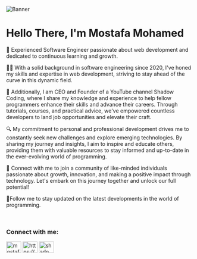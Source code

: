 ![Banner]([https://scontent.faly2-1.fna.fbcdn.net/v/t39.30808-6/421474983_3700173010229761_3948035651829302269_n.png?stp=dst-png_s960x960&_nc_cat=110&ccb=1-7&_nc_sid=5f2048&_nc_eui2=AeHcSnra4_4fZjqTI4rLfmDWe01XZJz_ePB7TVdknP948HSHCFSNX3LmhStis9gVIHPIJXuAc3oU4Irna5X2o1v9&_nc_ohc=mSZYbKVmi_8Ab7rXcRB&_nc_ht=scontent.faly2-1.fna&oh=00_AfBo1glTkLM7crPCiTt6PLnTzm7KIbhWWJn54woTGpu3QA&oe=662A887D](https://www.facebook.com/photo/?fbid=3773857809527947&set=a.1383260348587717)](https://scontent.faly2-1.fna.fbcdn.net/v/t39.30808-6/440368288_3773857806194614_1792226763521279847_n.jpg?stp=cp6_dst-jpg_s960x960&_nc_cat=109&ccb=1-7&_nc_sid=cc71e4&_nc_eui2=AeFtZG2zvyj1istN_z--I_Rr2bDclHPBbT3ZsNyUc8FtPcx7CwWzTD9suerCjkSHQCecf2XeAf7IIkGxy741LiCJ&_nc_ohc=EgOWmWRWE0gQ7kNvgGGf54T&_nc_zt=23&_nc_ht=scontent.faly2-1.fna&_nc_gid=A80tgHErh4hkL3MFVYuhrm3&oh=00_AYBWR0HSVzKmG0RJLBqD7RvJtFwygxMMwvjAuxwkb7Stnw&oe=674639A9)])



# Hello There, I'm Mostafa Mohamed 
🚀 Experienced Software Engineer passionate about web development and dedicated to continuous learning and growth.

👨‍💻 With a solid background in software engineering since 2020, I've honed my skills and expertise in web development, striving to stay ahead of the curve in this dynamic field.


🎥 Additionally, I am CEO and Founder of a YouTube channel Shadow Coding, where I share my knowledge and experience to help fellow programmers enhance their skills and advance their careers. Through tutorials, courses, and practical advice, we've empowered countless developers to land job opportunities and elevate their craft.

🔍 My commitment to personal and professional development drives me to constantly seek new challenges and explore emerging technologies. By sharing my journey and insights, I aim to inspire and educate others, providing them with valuable resources to stay informed and up-to-date in the ever-evolving world of programming.

🌟 Connect with me to join a community of like-minded individuals passionate about growth, innovation, and making a positive impact through technology. Let's embark on this journey together and unlock our full potential!

💜Follow me to stay updated on the latest developments in the world of programming.

<br/>
<h3 align="left">Connect with me:</h3>
<p align="left">
<a href="https://www.linkedin.com/in/MostafaShadow1/" target="blank"><img align="center" src="https://raw.githubusercontent.com/rahuldkjain/github-profile-readme-generator/master/src/images/icons/Social/linked-in-alt.svg" alt="mostafa-mohamed-479b40238" height="30" width="40" /></a>
<a href="https://www.facebook.com/MostafaShadow1/" target="blank"><img align="center" src="https://raw.githubusercontent.com/rahuldkjain/github-profile-readme-generator/master/src/images/icons/Social/facebook.svg" alt="https://www.facebook.com/mostafashadow1" height="30" width="40" /></a>
<a href="https://www.youtube.com/channel/UC4Hz-ntDHefICIBkutpadBA" target="blank"><img align="center" src="https://raw.githubusercontent.com/rahuldkjain/github-profile-readme-generator/master/src/images/icons/Social/youtube.svg" alt="shadow coding" height="30" width="40" /></a>
</p>

